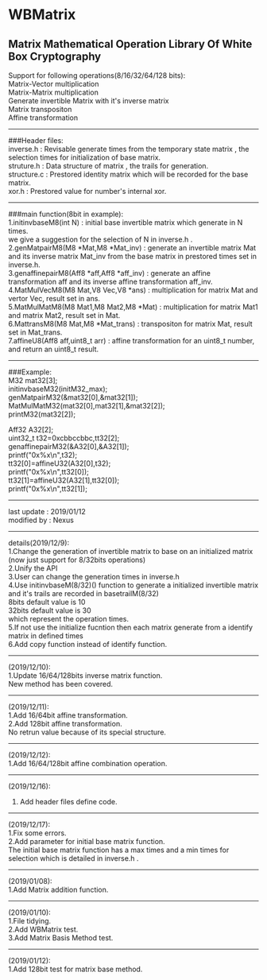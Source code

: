 WBMatrix
====

Matrix Mathematical Operation Library Of White Box Cryptography
----

Support for following operations(8/16/32/64/128 bits):<br>
Matrix-Vector multiplication<br>
Matrix-Matrix multiplication<br>
Generate invertible Matrix with it's inverse matrix<br>
Matrix transpositon<br>
Affine transformation<br>

---
###Header files:<br>
inverse.h : Revisable generate times from the temporary state matrix , the selection times for initialization of base matrix.<br>
struture.h : Data structure of matrix , the trails for generation.<br>
structure.c : Prestored identity matrix which will be recorded for the base matrix.<br>
xor.h : Prestored value for number's internal xor.<br>

---
###main function(8bit in example):<br>
1.initinvbaseM8(int N) : initial base invertible matrix which generate in N times.<br>
we give a suggestion for the selection of N in inverse.h .<br>
2.genMatpairM8(M8 *Mat,M8 *Mat_inv) : generate an invertible matrix Mat and its inverse matrix Mat_inv from the base matrix in prestored times set in inverse.h.<br>
3.genaffinepairM8(Aff8 *aff,Aff8 *aff_inv) : generate an affine transformation aff and its inverse affine transformation aff_inv.<br>
4.MatMulVecM8(M8 Mat,V8 Vec,V8 *ans) : multiplication for matrix Mat and vertor Vec, result set in ans.<br>
5.MatMulMatM8(M8 Mat1,M8 Mat2,M8 *Mat) : multiplication for matrix Mat1 and matrix Mat2, result set in Mat.<br>
6.MattransM8(M8 Mat,M8 *Mat_trans) : transpositon for matrix Mat, result set in Mat_trans.<br>
7.affineU8(Aff8 aff,uint8_t arr) : affine transformation for an uint8_t number, and return an uint8_t result.

---
###Example:<br>
M32 mat32[3];<br>
initinvbaseM32(initM32_max);<br>
genMatpairM32(&mat32[0],&mat32[1]);<br>
MatMulMatM32(mat32[0],mat32[1],&mat32[2]);<br>
printM32(mat32[2]);<br>

Aff32 A32[2];<br>
uint32_t t32=0xcbbccbbc,tt32[2];<br>
genaffinepairM32(&A32[0],&A32[1]);<br>
printf("0x%x\n",t32);<br>
tt32[0]=affineU32(A32[0],t32);<br>
printf("0x%x\n",tt32[0]);<br>
tt32[1]=affineU32(A32[1],tt32[0]);<br>
printf("0x%x\n",tt32[1]);<br>

---
last update : 2019/01/12<br>
modified by : Nexus

---
details(2019/12/9):<br>
1.Change the generation of invertible matrix to base on an initialized matrix
(now just support for 8/32bits operations)<br>
2.Unify the API<br>
3.User can change the generation times in inverse.h <br>
4.Use initinvbaseM(8/32)() function to generate a initialized invertible matrix and it's trails are recorded in basetrailM(8/32)<br>
8bits default value is 10<br>
32bits default value is 30<br>
which represent the operation times.<br>
5.If not use the initialize fucntion then each matrix generate from a identify matrix in defined times<br>
6.Add copy function instead of identify function.<br>

---
(2019/12/10):<br>
1.Update 16/64/128bits inverse matrix function.<br>
New method has been covered.<br>

---
(2019/12/11):<br>
1.Add 16/64bit affine transformation.<br>
2.Add 128bit affine transformation.<br>
No retrun value because of its special structure.

---
(2019/12/12):<br>
1.Add 16/64/128bit affine combination operation.<br>

---
(2019/12/16):<br>
1. Add header files define code.<br>

---
(2019/12/17):<br>
1.Fix some errors.<br>
2.Add parameter for initial base matrix function. <br>
The initial base matrix function has a max times and a min times for selection which is detailed in inverse.h .<br> 

---
(2019/01/08):<br>
1.Add Matrix addition function.<br>

---
(2019/01/10):<br>
1.File tidying.<br>
2.Add WBMatrix test.<br>
3.Add Matrix Basis Method test.<br>

---
(2019/01/12):<br>
1.Add 128bit test for matrix base method.<br>